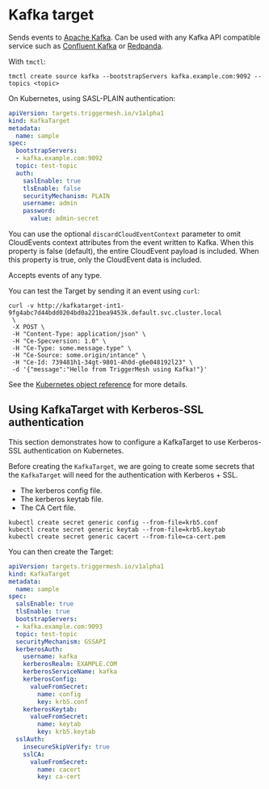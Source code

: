 # Kafka target

Sends events to [Apache Kafka](https://kafka.apache.org/). Can be used with any Kafka API compatible service such as [Confluent Kafka](https://www.confluent.io/) or [Redpanda](https://redpanda.com/).

With `tmctl`:

```
tmctl create source kafka --bootstrapServers kafka.example.com:9092 --topics <topic>
```

On Kubernetes, using SASL-PLAIN authentication:

```yaml
apiVersion: targets.triggermesh.io/v1alpha1
kind: KafkaTarget
metadata:
  name: sample
spec:
  bootstrapServers:
  - kafka.example.com:9092
  topic: test-topic
  auth:
    saslEnable: true
    tlsEnable: false
    securityMechanism: PLAIN
    username: admin
    password:
      value: admin-secret
```

You can use the optional `discardCloudEventContext` parameter to omit CloudEvents context attributes from the event written to Kafka. When this property is false (default), the entire CloudEvent payload is included. When this property is true, only the CloudEvent data is included.

Accepts events of any type.

You can test the Target by sending it an event using `curl`:

```console
curl -v http://kafkatarget-int1-9fg4abc7d44bdd0204bd0a221bea9453k.default.svc.cluster.local
 \
 -X POST \
 -H "Content-Type: application/json" \
 -H "Ce-Specversion: 1.0" \
 -H "Ce-Type: some.message.type" \
 -H "Ce-Source: some.origin/intance" \
 -H "Ce-Id: 739481h1-34gt-9801-4h0d-g6e048192l23" \
 -d '{"message":"Hello from TriggerMesh using Kafka!"}'
```

See the [Kubernetes object reference](../../reference/targets/#targets.triggermesh.io/v1alpha1.KafkaTarget) for more details.

## Using KafkaTarget with Kerberos-SSL authentication

This section demonstrates how to configure a KafkaTarget to use Kerberos-SSL authentication on Kubernetes.

Before creating the `KafkaTarget`, we are going to create some secrets that the `KafkaTarget` will need for the authentication with Kerberos + SSL.

- The kerberos config file.
- The kerberos keytab file.
- The CA Cert file.

```console
kubectl create secret generic config --from-file=krb5.conf
kubectl create secret generic keytab --from-file=krb5.keytab
kubectl create secret generic cacert --from-file=ca-cert.pem
```

You can then create the Target: 

```yaml
apiVersion: targets.triggermesh.io/v1alpha1
kind: KafkaTarget
metadata:
  name: sample
spec:
  salsEnable: true
  tlsEnable: true
  bootstrapServers:
  - kafka.example.com:9093
  topic: test-topic
  securityMechanism: GSSAPI
  kerberosAuth:
    username: kafka
    kerberosRealm: EXAMPLE.COM
    kerberosServiceName: kafka
    kerberosConfig:
      valueFromSecret:
        name: config
        key: krb5.conf
    kerberosKeytab:
      valueFromSecret:
        name: keytab
        key: krb5.keytab
  sslAuth:
    insecureSkipVerify: true
    sslCA:
      valueFromSecret:
        name: cacert
        key: ca-cert
```
